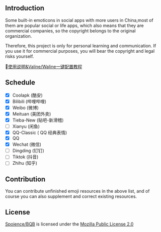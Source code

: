 ## Introduction

Some built-in emoticons in social apps with more users in China,most of them are popular social or life apps, which also means that they are commercial companies, so the copyright belongs to the original organization.

Therefore, this project is only for personal learning and communication. If you use it for commercial purposes, you will bear the copyright and legal risks yourself.

🎈[使用说明&Valine/Waline一键配置教程](https://spoience.com/articles/apps-emoji.html)

## Schedule

- [x] Coolapk (酷安)
- [x] Bilibili (哔哩哔哩)
- [x] Weibo (微博)
- [x] Meituan (美团外卖)
- [x] Tieba-New (贴吧-新滑稽)
- [ ] Xianyu (闲鱼)
- [x] QQ-Classic ( QQ 经典表情)
- [x] QQ
- [x] Wechat (微信)
- [ ] Dingding (钉钉)
- [ ] Tiktok (抖音)
- [ ] Zhihu (知乎)

## Contribution

You can contribute unfinished emoji resources in the above list, and of course you can also supplement and correct existing resources.

## License

[Spoience/BQB](https://github.com/Spoience/BQB) is licensed under the [Mozilla Public License 2.0](https://github.com/Spoience/BQB/blob/master/LICENSE)


